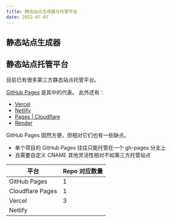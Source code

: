 ```yaml
---
title: 静态站点生成器与托管平台
date: 2022-07-07
---
```


## 静态站点生成器

## 静态站点托管平台

目前已有很多第三方静态站点托管平台。

[GitHub Pages](https://pages.github.com/) 是其中的代表。
此外还有：

- [Vercel](https://vercel.com/)
- [Netlify](https://www.netlify.com/)
- [Pages | Cloudflare](https://pages.cloudflare.com/)
- [Render](https://render.com/)

GitHub Pages 固然方便，但相对它们也有一些缺点。

- 单个项目的 GitHub Pages 往往只能托管在一个 gh-pages 分支上
- 且需要自定义 CNAME 其他灵活性相对不如第三方托管站点

| 平台             | Repo 对应数量 |
| ---------------- | ------------- |
| GitHub Pages     | 1             |
| Cloudflare Pages | 1             |
| Vercel           | 3             |
| Netlify          |               |

